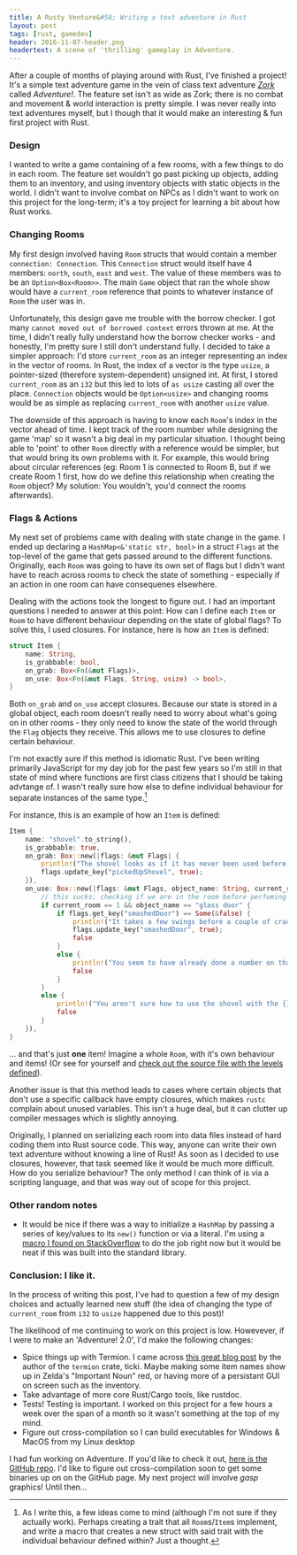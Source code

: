 ```yaml
---
title: A Rusty Venture&#58; Writing a text adventure in Rust
layout: post
tags: [rust, gamedev]
header: 2016-11-07-header.png
headertext: A scene of 'thrilling' gameplay in Adventure.
---
```


After a couple of months of playing around with Rust, I've finished a project!
It's a simple text adventure game in the vein of class text
adventure [*Zork*](https://en.wikipedia.org/wiki/Zork) called *Adventure!*. The
feature set isn't as wide as Zork; there is no combat and movement & world
interaction is pretty simple. I was never really into text adventures myself,
but I though that it would make an interesting & fun first project with Rust.

### Design

I wanted to write a game containing of a few rooms, with a few things to do in
each room. The feature set wouldn't go past picking up objects, adding them to
an inventory, and using inventory objects with static objects in the world. I
didn't want to involve combat on NPCs as I didn't want to work on this project
for the long-term; it's a toy project for learning a bit about how Rust works.

### Changing Rooms

My first design involved having `Room` structs that would contain a member
`connection: Connection`. This `Connection` struct would itself have 4 members:
`north`, `south`, `east` and `west`. The value of these members was to be an
`Option<Box<Room>>`. The main `Game` object that ran the whole show would have a
`current_room` reference that points to whatever instance of `Room` the user was in.

Unfortunately, this design gave me trouble with the borrow checker. I got many
`cannot moved out of borrowed context` errors thrown at me. At the time, I
didn't really fully understand how the borrow checker works - and honestly, I'm
pretty sure I still don't understand fully. I decided to take a simpler
approach: I'd store `current_room` as an integer representing an index in the
vector of rooms. In Rust, the index of a vector is the type `usize`, a
pointer-sized (therefore system-dependent) unsigned int. At first, I stored
`current_room` as an `i32` but this led to lots of `as usize` casting all over
the place. `Connection` objects would be `Option<usize>` and changing rooms
would be as simple as replacing `current_room` with another `usize` value.

The downside of this approach is having to know each `Room`'s index in the
vector ahead of time. I kept track of the room number while designing the game
'map' so it wasn't a big deal in my particular situation. I thought being able
to 'point' to other `Room` directly with a reference would be simpler, but that
would bring its own problems with it. For example, this would bring about
circular references (eg: Room 1 is connected to Room B, but if we create Room 1
first, how do we define this relationship when creating the `Room` object? My
solution: You wouldn't, you'd connect the rooms afterwards).

### Flags & Actions

My next set of problems came with dealing with state change in the game. I ended
up declaring a `HashMap<&'static str, bool>` in a struct `Flags` at the
top-level of the game that gets passed around to the different functions.
Originally, each `Room` was going to have its own set of flags but I didn't want
have to reach across rooms to check the state of something - especially if an
action in one room can have consequenes elsewhere.

Dealing with the actions took the longest to figure out. I had an important
questions I needed to answer at this point: How can I define each `Item` or
`Room` to have different behaviour depending on the state of global flags? To
solve this, I used closures. For instance, here is how an `Item` is defined:

```rust
struct Item {
    name: String,
    is_grabbable: bool,
    on_grab: Box<Fn(&mut Flags)>,
    on_use: Box<Fn(&mut Flags, String, usize) -> bool>,
}
```

Both `on_grab` and `on_use` accept closures. Because our state is stored in a
global object, each room doesn't really need to worry about what's going on in
other rooms - they only need to know the state of the world through the `Flag`
objects they receive. This allows me to use closures to define certain
behaviour.

I'm not exactly sure if this method is idiomatic Rust. I've been writing
primarily JavaScript for my day job for the past few years so I'm still in that
state of mind where functions are first class citizens that I should be taking
advtange of. I wasn't really sure how else to define individual behaviour for
separate instances of the same type.[^1]

For instance, this is an example of how an `Item` is defined:

```rust
Item {
    name: "shovel".to_string(),
    is_grabbable: true,
    on_grab: Box::new(|flags: &mut Flags| {
        println!("The shovel looks as if it has never been used before; the layer of dust that falls off as you pick it up shows that it has been sitting on that table for a long time. You slip the shovel in your pocket.");
        flags.update_key("pickedUpShovel", true);
    }),
    on_use: Box::new(|flags: &mut Flags, object_name: String, current_room: usize| -> bool {
        // this sucks; checking if we are in the room before perfoming action
        if current_room == 1 && object_name == "glass door" {
            if flags.get_key("smashedDoor") == Some(&false) {
                println!("It takes a few swings before a couple of cracks appear in the glass. Wondering why such strong glass is needed for a greenhouse door, you continue to swing away until a loud crash and gust of fresh air announces the success of your swinging endeavours.");
                flags.update_key("smashedDoor", true);
                false
            }
            else {
                println!("You seem to have already done a number on that poor door - maybe you should leave it alone?");
                false
            }
        }
        else {
            println!("You aren't sure how to use the shovel with the {}", object_name);
            false
        }
    }),
}
```

... and that's just **one** item! Imagine a whole `Room`, with it's own
behaviour and items! (Or see for yourself and
[check out the source file with the levels defined](https://github.com/obsoke/adventure/blob/master/src/levels.rs)).

Another issue is that this method leads to cases where certain objects that don't use a specific
callback have empty closures, which makes `rustc` complain about unused
variables. This isn't a huge deal, but it can clutter up compiler messages which
is slightly annoying.

Originally, I planned on serializing each room into data files instead of hard
coding them into Rust source code. This way, anyone can write their own text
adventure without knowing a line of Rust! As soon as I decided to use closures,
however, that task seemed like it would be much more difficult. How do you
serialize behaviour? The only method I can think of is via a scripting language,
and that was way out of scope for this project.

### Other random notes

* It would be nice if there was a way to initialize a `HashMap` by passing a
  series of key/values to its `new()` function or via a literal. I'm using
  a
  [macro I found on StackOverflow](http://stackoverflow.com/questions/27582739/how-do-i-create-a-hashmap-literal) to
  do the job right now but it would be neat if this was built into the standard
  library.

### Conclusion: I like it.

In the process of writing this post, I've had to question a few of my design
choices and actually learned new stuff (the idea of changing the type of
`current_room` from `i32` to `usize` happened due to this post)!

The likelihood of me continuing to work on this project is low. Howevever, if I
were to make an 'Adventure! 2.0', I'd make the following changes:

* Spice things up with Termion. I came
  across [this great blog post](http://ticki.github.io/blog/making-terminal-applications-in-rust-with-termion/)
  by the author of the `termion` crate, ticki. Maybe making some item names show
  up in Zelda's "Important Noun" red, or having more of a persistant GUI on
  screen such as the inventory.
* Take advantage of more core Rust/Cargo tools, like rustdoc.
* Tests! Testing is important. I worked on this project for a few hours a week over the span of a month so it wasn't something at the top of my mind.
* Figure out cross-compilation so I can build executables for Windows & MacOS from my Linux desktop

I had fun working on Adventure. If you'd like to check it
out, [here is the GitHub repo](https://github.com/obsoke/adventure). I'd like to
figure out cross-compilation soon to get some binaries up on on the GitHub page.
My next project will involve *gasp* graphics! Until then...

[^1]: As I write this, a few ideas come to mind (although I'm not sure if they actually work). Perhaps creating a trait that all `Room`s/`Item`s implement, and write a macro that creates a new struct with said trait with the individual behaviour defined within? Just a thought.
